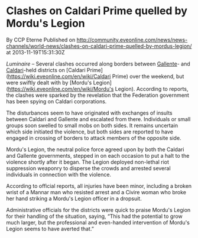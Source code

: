 # Clashes on Caldari Prime quelled by Mordu's Legion
By CCP Eterne
Published on http://community.eveonline.com/news/news-channels/world-news/clashes-on-caldari-prime-quelled-by-mordus-legion/ at 2013-11-19T15:31:30Z

_Luminaire –_ Several clashes occurred along borders between [Gallente](https://wiki.eveonline.com/en/wiki/Gallente)- and [Caldari](https://wiki.eveonline.com/en/wiki/Caldari)-held districts on [Caldari Prime](https://wiki.eveonline.com/en/wiki/Caldari Prime) over the weekend, but were swiftly dealt with by [Mordu's Legion](https://wiki.eveonline.com/en/wiki/Mordu's Legion). According to reports, the clashes were sparked by the revelation that the Federation government has been spying on Caldari corporations.

The disturbances seem to have originated with exchanges of insults between Caldari and Gallente and escalated from there. Individuals or small groups soon swelled to small mobs on both sides. It remains uncertain which side initiated the violence, but both sides are reported to have engaged in crossing of borders to attack members of the opposite side.

Mordu's Legion, the neutral police force agreed upon by both the Caldari and Gallente governments, stepped in on each occasion to put a halt to the violence shortly after it began. The Legion deployed non-lethal riot suppression weaponry to disperse the crowds and arrested several individuals in connection with the violence.

According to official reports, all injuries have been minor, including a broken wrist of a Mannar man who resisted arrest and a Civire woman who broke her hand striking a Mordu's Legion officer in a dropsuit.

Administrative officials for the districts were quick to praise Mordu's Legion for their handling of the situation, saying, “This had the potential to grow much larger, but the professional and even-handed intervention of Mordu's Legion seems to have averted that.”

